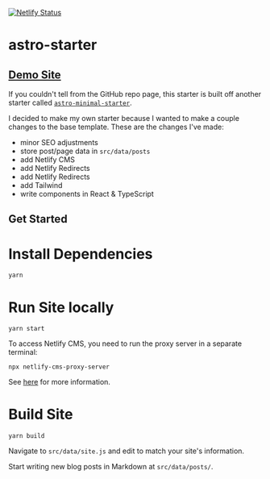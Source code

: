 [![Netlify Status](https://api.netlify.com/api/v1/badges/6a7baf29-1359-4b73-88cd-3204b797321c/deploy-status)](https://app.netlify.com/sites/jsjoeio-astro-starter/deploys)

# astro-starter

## [Demo Site](https://jsjoeio-astro-starter.netlify.app/)

If you couldn't tell from the GitHub repo page, this starter is built off another starter called [`astro-minimal-starter`](https://github.com/jaydanurwin/astro-minimal-starter).

I decided to make my own starter because I wanted to make a couple changes to the base template. These are the changes I've made:

- minor SEO adjustments
- store post/page data in `src/data/posts`
- add Netlify CMS
- add Netlify Redirects
- add Netlify Redirects
- add Tailwind
- write components in React & TypeScript

## Get Started

# Install Dependencies

```shell
yarn
```

# Run Site locally

```shell
yarn start
```

To access Netlify CMS, you need to run the proxy server in a separate terminal:

```shell
npx netlify-cms-proxy-server
```

See [here](https://prince.dev/astro-netlify-cms) for more information.

# Build Site

```shell
yarn build
```

Navigate to `src/data/site.js` and edit to match your site's information.

Start writing new blog posts in Markdown at `src/data/posts/`.
